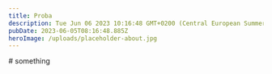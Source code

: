 ```yaml
---
title: Proba
description: Tue Jun 06 2023 10:16:48 GMT+0200 (Central European Summer Time)
pubDate: 2023-06-05T08:16:48.885Z
heroImage: /uploads/placeholder-about.jpg
---
```

\#﻿ something